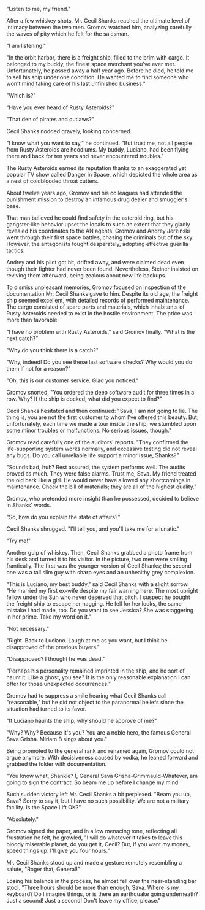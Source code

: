 "Listen to me, my friend."

After a few whiskey shots, Mr. Cecil Shanks reached the ultimate level of intimacy between the two men. Gromov watched him, analyzing carefully the waves of pity which he felt for the salesman.

"I am listening."

"In the orbit harbor, there is a freight ship, filled to the brim with cargo. It belonged to my buddy, the finest space merchant you've ever met. Unfortunately, he passed away a half year ago. Before he died, he told me to sell his ship under one condition. He wanted me to find someone who won't mind taking care of his last unfinished business."

"Which is?"

"Have you ever heard of Rusty Asteroids?"

"That den of pirates and outlaws?"

Cecil Shanks nodded gravely, looking concerned.

"I know what you want to say," he continued. "But trust me, not all people from Rusty Asteroids are hoodlums. My buddy, Luciano, had been flying there and back for ten years and never encountered troubles."

The Rusty Asteroids earned its reputation thanks to an exaggerated yet popular TV show called Danger in Space, which depicted the whole area as a nest of coldblooded throat cutters.

About twelve years ago, Gromov and his colleagues had attended the punishment mission to destroy an infamous drug dealer and smuggler's base.

That man believed he could find safety in the asteroid ring, but his gangster-like behavior upset the locals to such an extent that they gladly revealed his coordinates to the AN agents. Gromov and Andrey Jerzinski went through their first space battles, chasing the criminals out of the sky. However, the antagonists fought desperately, adopting effective guerilla tactics.

Andrey and his pilot got hit, drifted away, and were claimed dead even though their fighter had never been found. Nevertheless, Steiner insisted on reviving them afterward, being zealous about new life backups.

To dismiss unpleasant memories, Gromov focused on inspection of the documentation Mr. Cecil Shanks gave to him. Despite its old age, the freight ship seemed excellent, with detailed records of performed maintenance. The cargo consisted of spare parts and materials, which inhabitants of Rusty Asteroids needed to exist in the hostile environment. The price was more than favorable.

"I have no problem with Rusty Asteroids," said Gromov finally. "What is the next catch?"

"Why do you think there is a catch?"

"Why, indeed! Do you see these last software checks? Why would you do them if not for a reason?"

"Oh, this is our customer service. Glad you noticed."

Gromov snorted, "You ordered the deep software audit for three times in a row. Why? If the ship is docked, what did you expect to find?"

Cecil Shanks hesitated and then continued: "Sava, I am not going to lie. The thing is, you are not the first customer to whom I've offered this beauty. But, unfortunately, each time we made a tour inside the ship, we stumbled upon some minor troubles or malfunctions. No serious issues, though."

Gromov read carefully one of the auditors' reports. "They confirmed the life-supporting system works normally, and excessive testing did not reveal any bugs. Do you call unreliable life support a minor issue, Shanks?"

"Sounds bad, huh? Rest assured, the system performs well. The audits proved as much. They were false alarms. Trust me, Sava. My friend treated the old bark like a girl. He would never have allowed any shortcomings in maintenance. Check the bill of materials; they are all of the highest quality."

Gromov, who pretended more insight than he possessed, decided to believe in Shanks' words.

"So, how do you explain the state of affairs?"

Cecil Shanks shrugged. "I'll tell you, and you'll take me for a lunatic."

"Try me!"

Another gulp of whiskey. Then, Cecil Shanks grabbed a photo frame from his desk and turned it to his visitor. In the picture, two men were smiling frantically. The first was the younger version of Cecil Shanks; the second one was a tall slim guy with sharp eyes and an unhealthy grey complexion.

"This is Luciano, my best buddy," said Cecil Shanks with a slight sorrow. "He married my first ex-wife despite my fair warning here. The most upright fellow under the Sun who never deserved that bitch. I suspect he bought the freight ship to escape her nagging. He fell for her looks, the same mistake I had made, too. Do you want to see Jessica? She was staggering in her prime. Take my word on it."

"Not necessary."

"Right. Back to Luciano. Laugh at me as you want, but I think he disapproved of the previous buyers."

"Disapproved? I thought he was dead."

"Perhaps his personality remained imprinted in the ship, and he sort of haunt it. Like a ghost, you see? It is the only reasonable explanation I can offer for those unexpected occurrences."

Gromov had to suppress a smile hearing what Cecil Shanks call "reasonable," but he did not object to the paranormal beliefs since the situation had turned to its favor.

"If Luciano haunts the ship, why should he approve of me?"

"Why? Why? Because it's you? You are a noble hero, the famous General Sava Grisha. Miriam B sings about you."

Being promoted to the general rank and renamed again, Gromov could not argue anymore. With decisiveness caused by vodka, he leaned forward and grabbed the folder with documentation.

"You know what, Shankie? I, General Sava Grisha-Grimmauld-Whatever, am going to sign the contract. So beam me up before I change my mind.

Such sudden victory left Mr. Cecil Shanks a bit perplexed. "Beam you up, Sava? Sorry to say it, but I have no such possibility. We are not a military facility. Is the Space Lift OK?"

"Absolutely."

Gromov signed the paper, and in a low menacing tone, reflecting all frustration he felt, he growled, "I will do whatever it takes to leave this bloody miserable planet, do you get it, Cecil? But, if you want my money, speed things up. I'll give you four hours."

Mr. Cecil Shanks stood up and made a gesture remotely resembling a salute, "Roger that, General!"

Losing his balance in the process, he almost fell over the near-standing bar stool. "Three hours should be more than enough, Sava. Where is my keyboard? Do I imagine things, or is there an earthquake going underneath? Just a second! Just a second! Don't leave my office, please."
